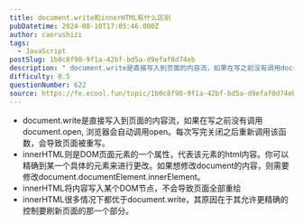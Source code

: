 ```yaml
---
title: document.write和innerHTML有什么区别
pubDatetime: 2024-08-10T17:05:46.000Z
author: caorushizi
tags:
  - JavaScript
postSlug: 1b0c8f90-9f1a-42bf-bd5a-d9efaf0d74eb
description: " document.write是直接写入到页面的内容流，如果在写之前没有调用document.open, 浏览器会自动调用open。每次写完关闭之后重新调用该函数，会导致页面被重写。 innerHTML则是DOM页面元素的一个属性，代表该元素的html内容。你可以精确到某一个具体的元素来进行更改。如果想修改document的内容，则需要修改document.documentElement.inne"
difficulty: 0.5
questionNumber: 622
source: https://fe.ecool.fun/topic/1b0c8f90-9f1a-42bf-bd5a-d9efaf0d74eb
---
```


- document.write是直接写入到页面的内容流，如果在写之前没有调用document.open, 浏览器会自动调用open。每次写完关闭之后重新调用该函数，会导致页面被重写。
- innerHTML则是DOM页面元素的一个属性，代表该元素的html内容。你可以精确到某一个具体的元素来进行更改。如果想修改document的内容，则需要修改document.documentElement.innerElement。
- innerHTML将内容写入某个DOM节点，不会导致页面全部重绘
- innerHTML很多情况下都优于document.write，其原因在于其允许更精确的控制要刷新页面的那一个部分。
